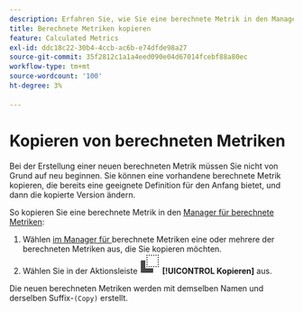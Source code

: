 ```yaml
---
description: Erfahren Sie, wie Sie eine berechnete Metrik in den Manager für berechnete Metriken kopieren.
title: Berechnete Metriken kopieren
feature: Calculated Metrics
exl-id: ddc18c22-30b4-4ccb-ac6b-e74dfde98a27
source-git-commit: 35f2812c1a1a4eed090e04d67014fcebf88a80ec
workflow-type: tm+mt
source-wordcount: '100'
ht-degree: 3%

---
```



# Kopieren von berechneten Metriken

Bei der Erstellung einer neuen berechneten Metrik müssen Sie nicht von Grund auf neu beginnen. Sie können eine vorhandene berechnete Metrik kopieren, die bereits eine geeignete Definition für den Anfang bietet, und dann die kopierte Version ändern.

So kopieren Sie eine berechnete Metrik in den [Manager für berechnete Metriken](cm-manager.md):

1. Wählen [ im Manager für ](cm-manager.md) berechnete Metriken eine oder mehrere der berechneten Metriken aus, die Sie kopieren möchten.
1. Wählen Sie in der Aktionsleiste ![Kopieren](/help/assets/icons/Copy.svg) **[!UICONTROL Kopieren]** aus.

Die neuen berechneten Metriken werden mit demselben Namen und derselben Suffix-`(Copy)` erstellt.

